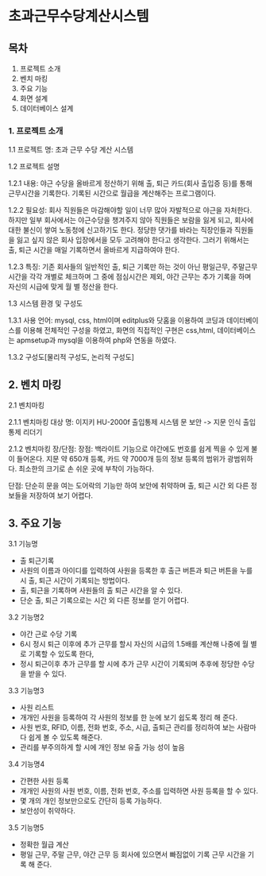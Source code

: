 # 초과근무수당계산시스템

## 목차
1. 프로젝트 소개
2. 벤치 마킹
3. 주요 기능
4. 화면 설계
5. 데이터베이스 설계


### 1. 프로젝트 소개
1.1 프로젝트 명: 초과 근무 수당 계산 시스템

1.2 프로젝트 설명

1.2.1 내용: 야근 수당을 올바르게 정산하기 위해 출, 퇴근 카드(회사 출입증 등)를 통해 근무시간을 기록한다. 기록된 시간으로 월급을 계산해주는 프로그램이다.

1.2.2 필요성: 회사 직원들은 마감해야할 일이 너무 많아 자발적으로 야근을 자처한다. 하지만 일부 회사에서는 야근수당을 챙겨주지 않아 직원들은 보람을 잃게 되고, 회사에 대한 불신이 쌓여 노동청에 신고하기도 한다. 정당한 댓가를 바라는 직장인들과 직원들을 잃고 싶지 않은 회사 입장에서을 모두 고려해야 한다고 생각한다. 그러기 위해서는 출, 퇴근 시간을 매일 기록하면서 올바르게 지급하여야 한다. 

1.2.3 특징: 기존 회사들의 일반적인 출, 퇴근 기록만 하는 것이 아닌 평일근무, 주말근무 시간을 각각 개별로 체크하며 그 중에 점심시간은 제외, 야간 근무는 추가 기록을 하며 자신의 시급에 맞게 월 별 정산을 한다.

1.3 시스템 환경 및 구성도

1.3.1 사용 언어: mysql, css, html이며 editplus와 닷홈을 이용하여 코딩과 데이터베이스를 이용해 전체적인 구성을 하였고, 화면의 직접적인 구현은 css,html, 데이터베이스는 apmsetup과 mysql을 이용하여 php와 연동을 하였다.

1.3.2 구성도[물리적 구성도, 논리적 구성도]


## 2. 벤치 마킹
2.1 벤치마킹 

2.1.1 벤치마킹 대상 명: 이지키 HU-2000f 출입통제 시스템 문 보안 -> 지문 인식 출입 통제 리더기

2.1.2 벤치마킹 장/단점: 장점: 백라이트 기능으로 야간에도 번호를 쉽게 찍을 수 있게 불이 들어온다. 지문 약 650개 등록, 카드 약 7000개 등의 정보 등록의 범위가 광범위하다. 최소한의 크기로 손 쉬운 곳에 부착이 가능하다.

단점: 단순히 문을 여는 도어락의 기능만 하여 보안에 취약하며 출, 퇴근 시간 외 다른 정보들을 저장하여 보기 어렵다.

## 3. 주요 기능
3.1 기능명
- 출 퇴근기록
- 사원의 이름과 아이디를 입력하여 사원을 등록한 후 출근 버튼과 퇴근 버튼을 누를시 출, 퇴근 시간이 기록되는 방법이다.
- 출, 퇴근을 기록하며 사원들의 출 퇴근 시간을 알 수 있다.
- 단순 출, 퇴근 기록으로는 시간 외 다른 정보를 얻기 어렵다.

3.2 기능명2
- 야간 근로 수당 기록
- 6시 정시 퇴근 이후에 추가 근무를 할시 자신의 시급의 1.5배를 계산해 나중에 월 별로 기록할 수 있도록 한다,
- 정시 퇴근이후 추가 근무를 할 시에 추가 근무 시간이 기록되며 추후에 정당한 수당을 받을 수 있다. 

3.3 기능명3
- 사원 리스트 
- 개개인 사원을 등록하여 각 사원의 정보를 한 눈에 보기 쉽도록 정리 해 준다.
- 사원 번호, RFID, 이름, 전화 번호, 주소, 시급, 출퇴근 관리를 정리하여 보는 사람마다 쉽게 볼 수 있도록 해준다.
- 관리를 부주의하게 할 시에 개인 정보 유출 가능 성이 높음

3.4 기능명4
- 간편한 사원 등록
- 개개인 사원의 사원 번호, 이름, 전화 번호, 주소를 입력하면 사원 등록을 할 수 있다.
- 몇 개의 개인 정보만으로도 간단히 등록 가능하다.
- 보안성이 취약하다.

3.5 기능명5
- 정확한 월급 계산
- 평일 근무, 주말 근무, 야간 근무 등 회사에 있으면서 빠짐없이 기록 근무 시간을 기록 해 준다.


